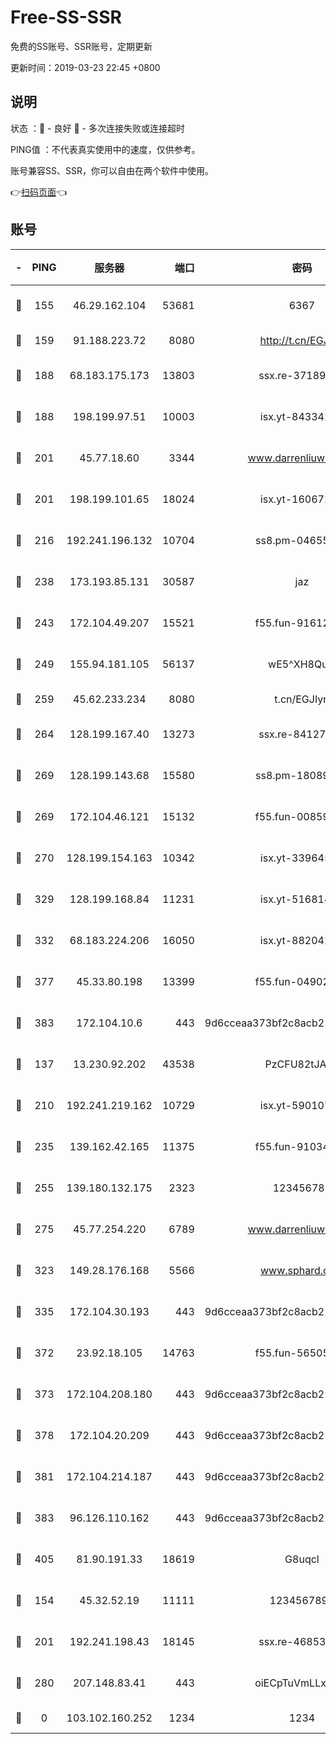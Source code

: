 # Free-SS-SSR

免费的SS账号、SSR账号，定期更新

更新时间：2019-03-23 22:45 +0800

## 说明

状态     ：🙂 - 良好 🙁 - 多次连接失败或连接超时

PING值   ：不代表真实使用中的速度，仅供参考。

账号兼容SS、SSR，你可以自由在两个软件中使用。

👉[扫码页面](https://liesauer.github.io/Free-SS-SSR/)👈

## 账号

|-|PING|服务器|端口|密码|加密方式|区域|
|:----:|:----:|:-----:|-----:|:----:|:----:|:----:|
|🙂|155|46.29.162.104|53681|6367|aes-128-ctr|RU|
|🙂|159|91.188.223.72|8080|http://t.cn/EGJIyrl|rc4-md5|RU|
|🙂|188|68.183.175.173|13803|ssx.re-37189274|aes-256-cfb|US|
|🙂|188|198.199.97.51|10003|isx.yt-84334223|aes-256-cfb|US|
|🙂|201|45.77.18.60|3344|www.darrenliuwei.com|aes-256-cfb|JP|
|🙂|201|198.199.101.65|18024|isx.yt-16067242|aes-256-cfb|US|
|🙂|216|192.241.196.132|10704|ss8.pm-04655152|aes-256-cfb|US|
|🙂|238|173.193.85.131|30587|jaz|aes-256-cfb|US|
|🙂|243|172.104.49.207|15521|f55.fun-91612366|aes-256-cfb|SG|
|🙂|249|155.94.181.105|56137|wE5^XH8Quw|aes-256-cfb|US|
|🙂|259|45.62.233.234|8080|t.cn/EGJIyrl|rc4-md5|CA|
|🙂|264|128.199.167.40|13273|ssx.re-84127043|aes-256-cfb|SG|
|🙂|269|128.199.143.68|15580|ss8.pm-18089615|aes-256-cfb|SG|
|🙂|269|172.104.46.121|15132|f55.fun-00859364|aes-256-cfb|SG|
|🙂|270|128.199.154.163|10342|isx.yt-33964532|aes-256-cfb|SG|
|🙂|329|128.199.168.84|11231|isx.yt-51681488|aes-256-cfb|SG|
|🙂|332|68.183.224.206|16050|isx.yt-88204279|aes-256-cfb|SG|
|🙂|377|45.33.80.198|13399|f55.fun-04902399|aes-256-cfb|US|
|🙂|383|172.104.10.6|443|9d6cceaa373bf2c8acb22e60b6a58be6|aes-256-cfb|US|
|🙂|137|13.230.92.202|43538|PzCFU82tJAdZ|aes-256-cfb|JP|
|🙂|210|192.241.219.162|10729|isx.yt-59010753|aes-256-cfb|US|
|🙂|235|139.162.42.165|11375|f55.fun-91034656|aes-256-cfb|SG|
|🙂|255|139.180.132.175|2323|123456789|aes-256-cfb|SG|
|🙂|275|45.77.254.220|6789|www.darrenliuwei.com|aes-256-cfb|SG|
|🙂|323|149.28.176.168|5566|www.sphard.com|aes-256-cfb|AU|
|🙂|335|172.104.30.193|443|9d6cceaa373bf2c8acb22e60b6a58be6|aes-256-cfb|US|
|🙂|372|23.92.18.105|14763|f55.fun-56505886|aes-256-cfb|US|
|🙂|373|172.104.208.180|443|9d6cceaa373bf2c8acb22e60b6a58be6|aes-256-cfb|US|
|🙂|378|172.104.20.209|443|9d6cceaa373bf2c8acb22e60b6a58be6|aes-256-cfb|US|
|🙂|381|172.104.214.187|443|9d6cceaa373bf2c8acb22e60b6a58be6|aes-256-cfb|US|
|🙂|383|96.126.110.162|443|9d6cceaa373bf2c8acb22e60b6a58be6|aes-256-cfb|US|
|🙂|405|81.90.191.33|18619|G8uqcl|aes-256-cfb|US|
|🙁|154|45.32.52.19|11111|1234567890|aes-256-cfb|JP|
|🙁|201|192.241.198.43|18145|ssx.re-46853856|aes-256-cfb|US|
|🙁|280|207.148.83.41|443|oiECpTuVmLLxk4Ts|aes-256-cfb|AU|
|🙁|0|103.102.160.252|1234|1234|rc4-md5|JP|
